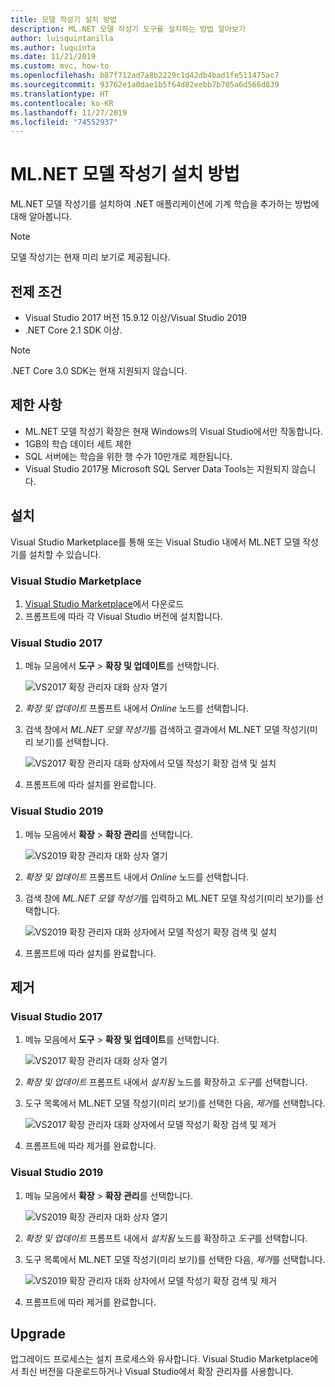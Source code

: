 ```yaml
---
title: 모델 작성기 설치 방법
description: ML.NET 모델 작성기 도구를 설치하는 방법 알아보기
author: luisquintanilla
ms.author: luquinta
ms.date: 11/21/2019
ms.custom: mvc, how-to
ms.openlocfilehash: b87f712ad7a8b2229c1d42db4bad1fe511475ac7
ms.sourcegitcommit: 93762e1a0dae1b5f64d82eebb7b705a6d566d839
ms.translationtype: HT
ms.contentlocale: ko-KR
ms.lasthandoff: 11/27/2019
ms.locfileid: "74552937"
---
```

# <a name="how-to-install-mlnet-model-builder"></a>ML.NET 모델 작성기 설치 방법

ML.NET 모델 작성기를 설치하여 .NET 애플리케이션에 기계 학습을 추가하는 방법에 대해 알아봅니다.

> [!NOTE]
> 모델 작성기는 현재 미리 보기로 제공됩니다.

## <a name="prerequisites"></a>전제 조건

- Visual Studio 2017 버전 15.9.12 이상/Visual Studio 2019
- .NET Core 2.1 SDK 이상.

> [!NOTE]
> .NET Core 3.0 SDK는 현재 지원되지 않습니다.

## <a name="limitations"></a>제한 사항

- ML.NET 모델 작성기 확장은 현재 Windows의 Visual Studio에서만 작동합니다.
- 1GB의 학습 데이터 세트 제한
- SQL 서버에는 학습을 위한 행 수가 10만개로 제한됩니다.
- Visual Studio 2017용 Microsoft SQL Server Data Tools는 지원되지 않습니다.

## <a name="install"></a>설치

Visual Studio Marketplace를 통해 또는 Visual Studio 내에서 ML.NET 모델 작성기를 설치할 수 있습니다.

### <a name="visual-studio-marketplace"></a>Visual Studio Marketplace

1. [Visual Studio Marketplace](https://marketplace.visualstudio.com/items?itemName=MLNET.07)에서 다운로드
1. 프롬프트에 따라 각 Visual Studio 버전에 설치합니다.

### <a name="visual-studio-2017"></a>Visual Studio 2017

1. 메뉴 모음에서 **도구** > **확장 및 업데이트**를 선택합니다.

    ![VS2017 확장 관리자 대화 상자 열기](./media/install-model-builder/vs2017-open-extensions-manager.png)

1. *확장 및 업데이트* 프롬프트 내에서 *Online* 노드를 선택합니다.
1. 검색 창에서 *ML.NET 모델 작성기*를 검색하고 결과에서 ML.NET 모델 작성기(미리 보기)를 선택합니다.

    ![VS2017 확장 관리자 대화 상자에서 모델 작성기 확장 검색 및 설치](./media/install-model-builder/vs2017-install-model-builder.png)

1. 프롬프트에 따라 설치를 완료합니다.

### <a name="visual-studio-2019"></a>Visual Studio 2019

1. 메뉴 모음에서 **확장** > **확장 관리**를 선택합니다.

    ![VS2019 확장 관리자 대화 상자 열기](./media/install-model-builder/vs2019-open-extensions-manager.png)

1. *확장 및 업데이트* 프롬프트 내에서 *Online* 노드를 선택합니다.
1. 검색 창에 *ML.NET 모델 작성기*를 입력하고 ML.NET 모델 작성기(미리 보기)를 선택합니다.

    ![VS2019 확장 관리자 대화 상자에서 모델 작성기 확장 검색 및 설치](./media/install-model-builder/vs2019-install-model-builder.png)

1. 프롬프트에 따라 설치를 완료합니다.

## <a name="uninstall"></a>제거

### <a name="visual-studio-2017"></a>Visual Studio 2017

1. 메뉴 모음에서 **도구** > **확장 및 업데이트**를 선택합니다.

    ![VS2017 확장 관리자 대화 상자 열기](./media/install-model-builder/vs2017-open-extensions-manager.png)

1. *확장 및 업데이트* 프롬프트 내에서 *설치됨* 노드를 확장하고 *도구*를 선택합니다.
1. 도구 목록에서 ML.NET 모델 작성기(미리 보기)를 선택한 다음, *제거*를 선택합니다.

    ![VS2017 확장 관리자 대화 상자에서 모델 작성기 확장 검색 및 제거](./media/install-model-builder/vs2017-uninstall-model-builder.png)

1. 프롬프트에 따라 제거를 완료합니다.

### <a name="visual-studio-2019"></a>Visual Studio 2019

1. 메뉴 모음에서 **확장** > **확장 관리**를 선택합니다.

    ![VS2019 확장 관리자 대화 상자 열기](./media/install-model-builder/vs2019-open-extensions-manager.png)

1. *확장 및 업데이트* 프롬프트 내에서 *설치됨* 노드를 확장하고 *도구*를 선택합니다.
1. 도구 목록에서 ML.NET 모델 작성기(미리 보기)를 선택한 다음, *제거*를 선택합니다.

    ![VS2019 확장 관리자 대화 상자에서 모델 작성기 확장 검색 및 제거](./media/install-model-builder/vs2019-uninstall-model-builder.png)

1. 프롬프트에 따라 제거를 완료합니다.

## <a name="upgrade"></a>Upgrade

업그레이드 프로세스는 설치 프로세스와 유사합니다. Visual Studio Marketplace에서 최신 버전을 다운로드하거나 Visual Studio에서 확장 관리자를 사용합니다.
